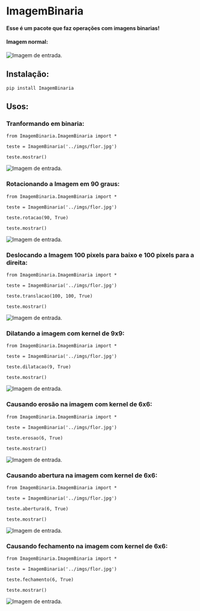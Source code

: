 ImagemBinaria
=============

#### Esse é um pacote que faz operações com imagens binarias!
#### Imagem normal:

![Imagem de entrada.](https://raw.githubusercontent.com/lucassl2020/POO2/master/pacote/imgs/flor.jpg)

## Instalação:

    pip install ImagemBinaria

## Usos:
### Tranformando em binaria:
```
from ImagemBinaria.ImagemBinaria import *

teste = ImagemBinaria('../imgs/flor.jpg')

teste.mostrar()
```
![Imagem de entrada.](https://raw.githubusercontent.com/lucassl2020/POO2/master/pacote/imgs/flor_binaria.jpg)

### Rotacionando a Imagem em 90 graus:
```
from ImagemBinaria.ImagemBinaria import *

teste = ImagemBinaria('../imgs/flor.jpg')

teste.rotacao(90, True)

teste.mostrar()
```
![Imagem de entrada.](https://raw.githubusercontent.com/lucassl2020/POO2/master/pacote/imgs/flor_rotacao.jpg)

### Deslocando a Imagem 100 pixels para baixo e 100 pixels para a direita:
```
from ImagemBinaria.ImagemBinaria import *

teste = ImagemBinaria('../imgs/flor.jpg')

teste.translacao(100, 100, True)

teste.mostrar()
```
![Imagem de entrada.](https://raw.githubusercontent.com/lucassl2020/POO2/master/pacote/imgs/flor_translacao.jpg)

### Dilatando a imagem com kernel de 9x9:
```
from ImagemBinaria.ImagemBinaria import *

teste = ImagemBinaria('../imgs/flor.jpg')

teste.dilatacao(9, True)

teste.mostrar()
```
![Imagem de entrada.](https://raw.githubusercontent.com/lucassl2020/POO2/master/pacote/imgs/flor_dilatacao.jpg)

### Causando erosão na imagem com kernel de 6x6:
```
from ImagemBinaria.ImagemBinaria import *

teste = ImagemBinaria('../imgs/flor.jpg')

teste.erosao(6, True)

teste.mostrar()
```
![Imagem de entrada.](https://raw.githubusercontent.com/lucassl2020/POO2/master/pacote/imgs/flor_erosao.jpg)

### Causando abertura na imagem com kernel de 6x6:
```
from ImagemBinaria.ImagemBinaria import *

teste = ImagemBinaria('../imgs/flor.jpg')

teste.abertura(6, True)

teste.mostrar()
```
![Imagem de entrada.](https://raw.githubusercontent.com/lucassl2020/POO2/master/pacote/imgs/flor_abertura.jpg)

### Causando fechamento na imagem com kernel de 6x6:
```
from ImagemBinaria.ImagemBinaria import *

teste = ImagemBinaria('../imgs/flor.jpg')

teste.fechamento(6, True)

teste.mostrar()
```
![Imagem de entrada.](https://raw.githubusercontent.com/lucassl2020/POO2/master/pacote/imgs/flor_fechamento.jpg)